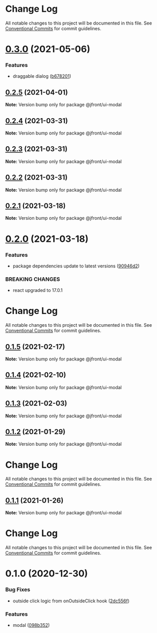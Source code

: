 # Change Log

All notable changes to this project will be documented in this file.
See [Conventional Commits](https://conventionalcommits.org) for commit guidelines.

# [0.3.0](https://github.com/Jepria/jfront-ui/compare/@jfront/ui-modal@0.2.5...@jfront/ui-modal@0.3.0) (2021-05-06)


### Features

* draggable dialog ([b678201](https://github.com/Jepria/jfront-ui/commit/b6782014a1a266c268e4b2a11752d39f50980b0c))





## [0.2.5](https://github.com/Jepria/jfront-ui/compare/@jfront/ui-modal@0.2.4...@jfront/ui-modal@0.2.5) (2021-04-01)

**Note:** Version bump only for package @jfront/ui-modal





## [0.2.4](https://github.com/Jepria/jfront-ui/compare/@jfront/ui-modal@0.2.3...@jfront/ui-modal@0.2.4) (2021-03-31)

**Note:** Version bump only for package @jfront/ui-modal





## [0.2.3](https://github.com/Jepria/jfront-ui/compare/@jfront/ui-modal@0.2.2...@jfront/ui-modal@0.2.3) (2021-03-31)

**Note:** Version bump only for package @jfront/ui-modal





## [0.2.2](https://github.com/Jepria/jfront-ui/compare/@jfront/ui-modal@0.2.1...@jfront/ui-modal@0.2.2) (2021-03-31)

**Note:** Version bump only for package @jfront/ui-modal





## [0.2.1](https://github.com/Jepria/jfront-ui/compare/@jfront/ui-modal@0.2.0...@jfront/ui-modal@0.2.1) (2021-03-18)

**Note:** Version bump only for package @jfront/ui-modal





# [0.2.0](https://github.com/Jepria/jfront-ui/compare/@jfront/ui-modal@0.1.5...@jfront/ui-modal@0.2.0) (2021-03-18)


### Features

* package dependencies update to latest versions ([90946d2](https://github.com/Jepria/jfront-ui/commit/90946d25fcb08fc77e4b143567963682f8ff3d2b))


### BREAKING CHANGES

* react upgraded to 17.0.1





# Change Log

All notable changes to this project will be documented in this file. See
[Conventional Commits](https://conventionalcommits.org) for commit guidelines.

## [0.1.5](https://github.com/Jepria/jfront-ui/compare/@jfront/ui-modal@0.1.4...@jfront/ui-modal@0.1.5) (2021-02-17)

**Note:** Version bump only for package @jfront/ui-modal

## [0.1.4](https://github.com/Jepria/jfront-ui/compare/@jfront/ui-modal@0.1.3...@jfront/ui-modal@0.1.4) (2021-02-10)

**Note:** Version bump only for package @jfront/ui-modal

## [0.1.3](https://github.com/Jepria/jfront-ui/compare/@jfront/ui-modal@0.1.2...@jfront/ui-modal@0.1.3) (2021-02-03)

**Note:** Version bump only for package @jfront/ui-modal

## [0.1.2](https://github.com/Jepria/jfront-ui/compare/@jfront/ui-modal@0.1.1...@jfront/ui-modal@0.1.2) (2021-01-29)

**Note:** Version bump only for package @jfront/ui-modal

# Change Log

All notable changes to this project will be documented in this file. See
[Conventional Commits](https://conventionalcommits.org) for commit guidelines.

## [0.1.1](https://github.com/Jepria/jfront-ui/compare/@jfront/ui-modal@0.1.0...@jfront/ui-modal@0.1.1) (2021-01-26)

**Note:** Version bump only for package @jfront/ui-modal

# Change Log

All notable changes to this project will be documented in this file. See
[Conventional Commits](https://conventionalcommits.org) for commit guidelines.

# 0.1.0 (2020-12-30)

### Bug Fixes

- outside click logic from onOutsideClick hook
  ([2dc556f](https://github.com/Jepria/jfront-ui/commit/2dc556f5ef3ef5f8d582e9c9a864016d0b593e57))

### Features

- modal
  ([098b352](https://github.com/Jepria/jfront-ui/commit/098b352d6056fde09e11082cf7008157f76e2d07))
